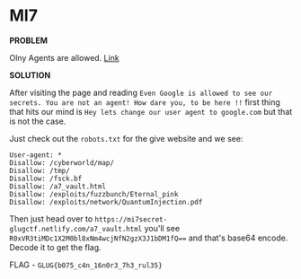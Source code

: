 # MI7

__PROBLEM__

Olny Agents are allowed.
[Link](https://mi7secret-glugctf.netlify.com/)

__SOLUTION__

After visiting the page and reading `Even Google is allowed to see our secrets. You are not an agent! How dare you, to be here !!` first thing that hits our mind is `Hey lets change our user agent to google.com` but that is not the case.

Just check out the `robots.txt` for the give website and we see:

```
User-agent: *
Disallow: /cyberworld/map/
Disallow: /tmp/
Disallow: /fsck.bf
Disallow: /a7_vault.html
Disallow: /exploits/fuzzbunch/Eternal_pink
Disallow: /exploits/network/QuantumInjection.pdf
```

Then just head over to `https://mi7secret-glugctf.netlify.com/a7_vault.html`
you'll see `R0xVR3tiMDc1X2M0bl8xNm4wcjNfN2gzX3J1bDM1fQ==` and that's base64 encode. Decode it to get the flag.

FLAG - `GLUG{b075_c4n_16n0r3_7h3_rul35}`
